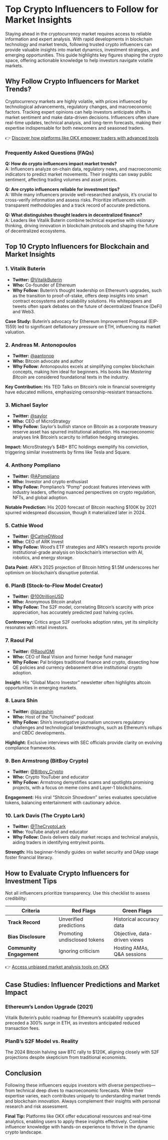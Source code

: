 # Top Crypto Influencers to Follow for Market Insights

Staying ahead in the cryptocurrency market requires access to reliable information and expert analysis. With rapid developments in blockchain technology and market trends, following trusted crypto influencers can provide valuable insights into market dynamics, investment strategies, and emerging opportunities. This guide highlights key figures shaping the crypto space, offering actionable knowledge to help investors navigate volatile markets.

## Why Follow Crypto Influencers for Market Trends?

Cryptocurrency markets are highly volatile, with prices influenced by technological advancements, regulatory changes, and macroeconomic factors. Tracking expert opinions can help investors anticipate shifts in market sentiment and make data-driven decisions. Influencers often share real-time updates, technical analysis, and long-term forecasts, making their expertise indispensable for both newcomers and seasoned traders.

👉 [Discover how platforms like OKX empower traders with advanced tools](https://bit.ly/okx-bonus)

### Frequently Asked Questions (FAQs)

**Q: How do crypto influencers impact market trends?**  
A: Influencers analyze on-chain data, regulatory news, and macroeconomic indicators to predict market movements. Their insights can sway public sentiment, affecting trading volumes and asset prices.

**Q: Are crypto influencers reliable for investment tips?**  
A: While many influencers provide well-researched analysis, it’s crucial to cross-verify information and assess risks. Prioritize influencers with transparent methodologies and a track record of accurate predictions.

**Q: What distinguishes thought leaders in decentralized finance?**  
A: Leaders like Vitalik Buterin combine technical expertise with visionary thinking, driving innovation in blockchain protocols and shaping the future of decentralized ecosystems.

## Top 10 Crypto Influencers for Blockchain and Market Insights

### 1. **Vitalik Buterin**  
- **Twitter:** [@VitalikButerin](https://twitter.com/VitalikButerin)  
- **Who:** Co-founder of Ethereum  
- **Why Follow:** Buterin’s thought leadership on Ethereum’s upgrades, such as the transition to proof-of-stake, offers deep insights into smart contract ecosystems and scalability solutions. His whitepapers and tweets often spark debates on the future of decentralized finance (DeFi) and Web3.  

**Case Study:** Buterin’s advocacy for Ethereum Improvement Proposal (EIP-1559) led to significant deflationary pressure on ETH, influencing its market valuation.

### 2. **Andreas M. Antonopoulos**  
- **Twitter:** [@aantonop](https://twitter.com/aantonop)  
- **Who:** Bitcoin advocate and author  
- **Why Follow:** Antonopoulos excels at simplifying complex blockchain concepts, making him ideal for beginners. His books like *Mastering Bitcoin* are considered foundational texts in the industry.  

**Key Contribution:** His TED Talks on Bitcoin’s role in financial sovereignty have educated millions, emphasizing censorship-resistant transactions.

### 3. **Michael Saylor**  
- **Twitter:** [@saylor](https://twitter.com/saylor)  
- **Who:** CEO of MicroStrategy  
- **Why Follow:** Saylor’s bullish stance on Bitcoin as a corporate treasury reserve asset has spurred institutional adoption. His macroeconomic analyses link Bitcoin’s scarcity to inflation hedging strategies.  

**Impact:** MicroStrategy’s $4B+ BTC holdings exemplify his conviction, triggering similar investments by firms like Tesla and Square.

### 4. **Anthony Pompliano**  
- **Twitter:** [@APompliano](https://twitter.com/APompliano)  
- **Who:** Investor and crypto enthusiast  
- **Why Follow:** Pompliano’s “Pomp” podcast features interviews with industry leaders, offering nuanced perspectives on crypto regulation, NFTs, and global adoption.  

**Notable Prediction:** His 2020 forecast of Bitcoin reaching $100K by 2021 spurred widespread discussion, though it materialized later in 2024.

### 5. **Cathie Wood**  
- **Twitter:** [@CathieDWood](https://twitter.com/CathieDWood)  
- **Who:** CEO of ARK Invest  
- **Why Follow:** Wood’s ETF strategies and ARK’s research reports provide institutional-grade analysis on blockchain’s intersection with AI, robotics, and energy storage.  

**Data Point:** ARK’s 2025 projection of Bitcoin hitting $1.5M underscores her optimism on blockchain’s disruptive potential.

### 6. **PlanB (Stock-to-Flow Model Creator)**  
- **Twitter:** [@100trillionUSD](https://twitter.com/100trillionUSD)  
- **Who:** Anonymous Bitcoin analyst  
- **Why Follow:** The S2F model, correlating Bitcoin’s scarcity with price appreciation, has accurately predicted past halving cycles.  

**Controversy:** Critics argue S2F overlooks adoption rates, yet its simplicity resonates with retail investors.

### 7. **Raoul Pal**  
- **Twitter:** [@RaoulGMI](https://twitter.com/RaoulGMI)  
- **Who:** CEO of Real Vision and former hedge fund manager  
- **Why Follow:** Pal bridges traditional finance and crypto, dissecting how QE policies and currency debasement drive institutional crypto adoption.  

**Insight:** His “Global Macro Investor” newsletter often highlights altcoin opportunities in emerging markets.

### 8. **Laura Shin**  
- **Twitter:** [@laurashin](https://twitter.com/laurashin)  
- **Who:** Host of the “Unchained” podcast  
- **Why Follow:** Shin’s investigative journalism uncovers regulatory challenges and technological breakthroughs, such as Ethereum’s rollups and CBDC developments.  

**Highlight:** Exclusive interviews with SEC officials provide clarity on evolving compliance frameworks.

### 9. **Ben Armstrong (BitBoy Crypto)**  
- **Twitter:** [@Bitboy_Crypto](https://twitter.com/Bitboy_Crypto)  
- **Who:** Crypto YouTuber and educator  
- **Why Follow:** Armstrong demystifies scams and spotlights promising projects, with a focus on meme coins and Layer-1 blockchains.  

**Engagement:** His viral “Shitcoin Showdown” series evaluates speculative tokens, balancing entertainment with cautionary advice.

### 10. **Lark Davis (The Crypto Lark)**  
- **Twitter:** [@TheCryptoLark](https://twitter.com/TheCryptoLark)  
- **Who:** YouTube analyst and educator  
- **Why Follow:** Davis delivers daily market recaps and technical analysis, aiding traders in identifying entry/exit points.  

**Strength:** His beginner-friendly guides on wallet security and DApp usage foster financial literacy.

## How to Evaluate Crypto Influencers for Investment Tips

Not all influencers prioritize transparency. Use this checklist to assess credibility:

| Criteria          | Red Flags                  | Green Flags                  |
|--------------------|----------------------------|------------------------------|
| **Track Record**   | Unverified predictions       | Historical accuracy data     |
| **Bias Disclosure**| Promoting undisclosed tokens | Objective, data-driven views |
| **Community Engagement** | Ignoring criticism        | Hosting AMAs, Q&A sessions   |

👉 [Access unbiased market analysis tools on OKX](https://bit.ly/okx-bonus)

## Case Studies: Influencer Predictions and Market Impact

### Ethereum’s London Upgrade (2021)  
Vitalik Buterin’s public roadmap for Ethereum’s scalability upgrades preceded a 300% surge in ETH, as investors anticipated reduced transaction fees.

### PlanB’s S2F Model vs. Reality  
The 2024 Bitcoin halving saw BTC rally to $120K, aligning closely with S2F projections despite skepticism from traditional economists.

## Conclusion

Following these influencers equips investors with diverse perspectives—from technical deep dives to macroeconomic forecasts. While their expertise varies, each contributes uniquely to understanding market trends and blockchain innovation. Always complement their insights with personal research and risk assessment.  

**Final Tip:** Platforms like OKX offer educational resources and real-time analytics, enabling users to apply these insights effectively. Combine influencer knowledge with hands-on experience to thrive in the dynamic crypto landscape.